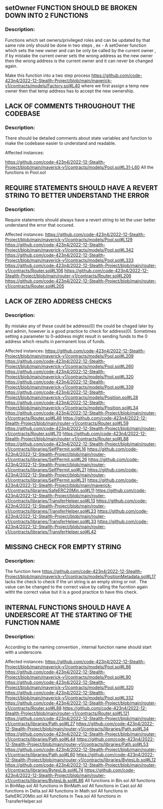 ## setOwner FUNCTION SHOULD BE BROKEN DOWN INTO 2 FUNCTIONS

### Description:

Functions which set owners/privileged roles and can be updated by that same role only should be done in two steps , 
ex - A setOwner function which sets the new owner and can be only be called by the current owner , if by mistake
the current owner sets the wrong address as the new owner then the wrong address is the current owner and it 
can never be changed again.

Make this function into a two step process https://github.com/code-423n4/2022-12-Stealth-Project/blob/main/maverick-v1/contracts/models/Factory.sol#L40 
where we first assign a temp new owner then that temp address has to accept the new ownership.

## LACK OF COMMENTS THROUGHOUT THE CODEBASE

### Description:

There should be detailed comments about state variables and function to make the codebase easier to understand and readable.

Affected instances:

https://github.com/code-423n4/2022-12-Stealth-Project/blob/main/maverick-v1/contracts/models/Pool.sol#L31-L60
All the functions in Pool.sol

## REQUIRE STATEMENTS SHOULD HAVE A REVERT STRING TO BETTER UNDERSTAND THE ERROR

### Description:

Require statements should always have a revert string to let the user better understand the error 
that occured.

Affected instances:
https://github.com/code-423n4/2022-12-Stealth-Project/blob/main/maverick-v1/contracts/models/Pool.sol#L129
https://github.com/code-423n4/2022-12-Stealth-Project/blob/main/maverick-v1/contracts/models/Pool.sol#L342
https://github.com/code-423n4/2022-12-Stealth-Project/blob/main/maverick-v1/contracts/models/Pool.sol#L333
https://github.com/code-423n4/2022-12-Stealth-Project/blob/main/router-v1/contracts/Router.sol#L106
https://github.com/code-423n4/2022-12-Stealth-Project/blob/main/router-v1/contracts/Router.sol#L206
https://github.com/code-423n4/2022-12-Stealth-Project/blob/main/router-v1/contracts/Router.sol#L205


## LACK OF ZERO ADDRESS CHECKS

### Description:

By mistake any of these could be address(0) the could be chaged later by and admin, however is a good practice to check for address(0).
Sometimes setting a parameter to 0-address might result in sending funds to the 0 address which results in permanent loss of funds.

Affected instances:
https://github.com/code-423n4/2022-12-Stealth-Project/blob/main/maverick-v1/contracts/models/Pool.sol#L209
https://github.com/code-423n4/2022-12-Stealth-Project/blob/main/maverick-v1/contracts/models/Pool.sol#L260
https://github.com/code-423n4/2022-12-Stealth-Project/blob/main/maverick-v1/contracts/models/Pool.sol#L320
https://github.com/code-423n4/2022-12-Stealth-Project/blob/main/maverick-v1/contracts/models/Pool.sol#L339
https://github.com/code-423n4/2022-12-Stealth-Project/blob/main/maverick-v1/contracts/models/Position.sol#L28
https://github.com/code-423n4/2022-12-Stealth-Project/blob/main/maverick-v1/contracts/models/Position.sol#L34
https://github.com/code-423n4/2022-12-Stealth-Project/blob/main/router-v1/contracts/Router.sol#L48
https://github.com/code-423n4/2022-12-Stealth-Project/blob/main/router-v1/contracts/Router.sol#L59
https://github.com/code-423n4/2022-12-Stealth-Project/blob/main/router-v1/contracts/Router.sol#L70
https://github.com/code-423n4/2022-12-Stealth-Project/blob/main/router-v1/contracts/Router.sol#L88
https://github.com/code-423n4/2022-12-Stealth-Project/blob/main/router-v1/contracts/libraries/SelfPermit.sol#L16
https://github.com/code-423n4/2022-12-Stealth-Project/blob/main/router-v1/contracts/libraries/SelfPermit.sol#L26
https://github.com/code-423n4/2022-12-Stealth-Project/blob/main/router-v1/contracts/libraries/SelfPermit.sol#L21
https://github.com/code-423n4/2022-12-Stealth-Project/blob/main/router-v1/contracts/libraries/SelfPermit.sol#L31
https://github.com/code-423n4/2022-12-Stealth-Project/blob/main/maverick-v1/contracts/libraries/SafeERC20Min.sol#L11
https://github.com/code-423n4/2022-12-Stealth-Project/blob/main/router-v1/contracts/libraries/TransferHelper.sol#L13
https://github.com/code-423n4/2022-12-Stealth-Project/blob/main/router-v1/contracts/libraries/TransferHelper.sol#L23
https://github.com/code-423n4/2022-12-Stealth-Project/blob/main/router-v1/contracts/libraries/TransferHelper.sol#L33
https://github.com/code-423n4/2022-12-Stealth-Project/blob/main/router-v1/contracts/libraries/TransferHelper.sol#L42





## MISSING CHECK FOR EMPTY STRING

### Description:

The function here https://github.com/code-423n4/2022-12-Stealth-Project/blob/main/maverick-v1/contracts/models/PositionMetadata.sol#L17 
lacks the check to check if the uri string is an empty string or not . The value can be changed to the correct value by calling
the fucntion again witht the correct value but it is a good practice to have this check.

## INTERNAL FUNCTIONS SHOULD HAVE A UNDERSCORE AT THE STARTING OF THE FUNCTION NAME

### Description:

According to the naming convention , internal function name should start with a underscore.

Affected instances:
https://github.com/code-423n4/2022-12-Stealth-Project/blob/main/maverick-v1/contracts/models/Pool.sol#L86
https://github.com/code-423n4/2022-12-Stealth-Project/blob/main/maverick-v1/contracts/models/Pool.sol#L90
https://github.com/code-423n4/2022-12-Stealth-Project/blob/main/maverick-v1/contracts/models/Pool.sol#L320
https://github.com/code-423n4/2022-12-Stealth-Project/blob/main/maverick-v1/contracts/models/Pool.sol#L332
https://github.com/code-423n4/2022-12-Stealth-Project/blob/main/router-v1/contracts/Router.sol#L88
https://github.com/code-423n4/2022-12-Stealth-Project/blob/main/router-v1/contracts/Router.sol#L121
https://github.com/code-423n4/2022-12-Stealth-Project/blob/main/router-v1/contracts/libraries/Path.sol#L27
https://github.com/code-423n4/2022-12-Stealth-Project/blob/main/router-v1/contracts/libraries/Path.sol#L34
https://github.com/code-423n4/2022-12-Stealth-Project/blob/main/router-v1/contracts/libraries/Path.sol#L44
https://github.com/code-423n4/2022-12-Stealth-Project/blob/main/router-v1/contracts/libraries/Path.sol#L53
https://github.com/code-423n4/2022-12-Stealth-Project/blob/main/router-v1/contracts/libraries/Path.sol#L60
https://github.com/code-423n4/2022-12-Stealth-Project/blob/main/router-v1/contracts/libraries/BytesLib.sol#L12
https://github.com/code-423n4/2022-12-Stealth-Project/blob/main/router-v1/contracts/libraries/BytesLib.sol#L74
https://github.com/code-423n4/2022-12-Stealth-Project/blob/main/router-v1/contracts/libraries/BytesLib.sol#L86
All functions in Bin.sol
All functions in BinMap.sol
All functions in BinMath.sol
All functions in Cast.sol
All functions in Delta.sol
All functions in Math.sol
All functions in SafeERC20Min.sol
All functions in Twa.sol
All functions in TransferHelper.sol